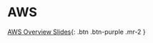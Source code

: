 # AWS 


[AWS Overview Slides](https://xcloudlabs.kubedaily.com/slides/AWS-Overview.html){: .btn .btn-purple .mr-2 }  
